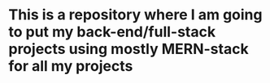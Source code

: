 # This is a repository where I am going to put my back-end/full-stack projects using mostly MERN-stack for all my projects

